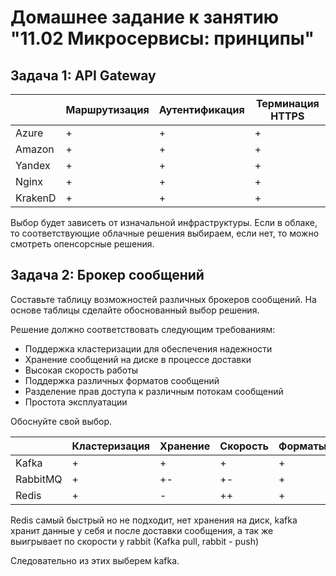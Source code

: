 
# Домашнее задание к занятию "11.02 Микросервисы: принципы"

## Задача 1: API Gateway

|         | Маршрутизация  | Аутентификация | Терминация HTTPS |
|---------|----------------|----------------|------------------|
| Azure   |       +        |       +        |        +         |
| Amazon  |       +        |       +        |        +         |
| Yandex  |       +        |       +        |        +         |
| Nginx   |       +        |       +        |        +         |
| KrakenD |       +        |       +        |        +         |

Выбор будет зависеть от изначальной инфраструктуры. Если в облаке, то соответствующие облачные решения выбираем, если нет, то можно смотреть опенсорсные решения.

## Задача 2: Брокер сообщений

Составьте таблицу возможностей различных брокеров сообщений. На основе таблицы сделайте обоснованный выбор решения.

Решение должно соответствовать следующим требованиям:

- Поддержка кластеризации для обеспечения надежности
- Хранение сообщений на диске в процессе доставки
- Высокая скорость работы
- Поддержка различных форматов сообщений
- Разделение прав доступа к различным потокам сообщений
- Простота эксплуатации

Обоснуйте свой выбор.

|          | Кластеризация | Хранение | Скорость | Форматы | Права | Простота |
|----------|---------------|----------|----------|---------|-------|----------|
| Kafka    |       +       |     +    |    +     |    +    |   +   |     ?    |
| RabbitMQ |       +       |     +-   |    +-    |    +    |   +   |     ?    |
| Redis    |       +       |     -    |    ++    |    +    |   +   |     ?    |

Redis самый быстрый но не подходит, нет хранения на диск,
kafka хранит данные у себя и после доставки сообщения, а так же выигрывает по скорости у rabbit (Kafka pull, rabbit - push)

Следовательно из этих выберем kafka.
